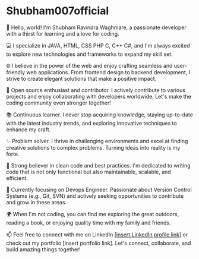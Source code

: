 # Shubham007official
👋 Hello, world! I'm Shubham Ravindra Waghmare, a passionate developer with a thirst for learning and a love for coding.

💻 I specialize in JAVA, HTML, CSS PHP C, C++ C#, and I'm always excited to explore new technologies and frameworks to expand my skill set.

🌐 I believe in the power of the web and enjoy crafting seamless and user-friendly web applications. From frontend design to backend development, I strive to create elegant solutions that make a positive impact.

🚀 Open source enthusiast and contributor. I actively contribute to various projects and enjoy collaborating with developers worldwide. Let's make the coding community even stronger together!

📚 Continuous learner. I never stop acquiring knowledge, staying up-to-date with the latest industry trends, and exploring innovative techniques to enhance my craft.

✨ Problem solver. I thrive in challenging environments and excel at finding creative solutions to complex problems. Turning ideas into reality is my forte.

🌟 Strong believer in clean code and best practices. I'm dedicated to writing code that is not only functional but also maintainable, scalable, and efficient.

🎯 Currently focusing on Devops Engineer. Passionate about Version Control Systems (e.g., Git, SVN) and actively seeking opportunities to contribute and grow in these areas.

🌍 When I'm not coding, you can find me exploring the great outdoors, reading a book, or enjoying quality time with my family and friends.

📫 Feel free to connect with me on LinkedIn [[insert LinkedIn profile link]](https://www.linkedin.com/in/shubham-waghmare-1436b7234/) or check out my portfolio [insert portfolio link]. Let's connect, collaborate, and build amazing things together!
